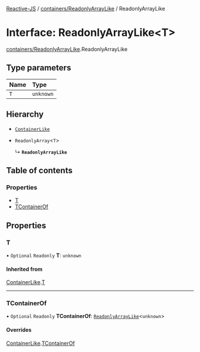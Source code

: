 [Reactive-JS](../README.md) / [containers/ReadonlyArrayLike](../modules/containers_ReadonlyArrayLike.md) / ReadonlyArrayLike

# Interface: ReadonlyArrayLike<T\>

[containers/ReadonlyArrayLike](../modules/containers_ReadonlyArrayLike.md).ReadonlyArrayLike

## Type parameters

| Name | Type |
| :------ | :------ |
| `T` | `unknown` |

## Hierarchy

- [`ContainerLike`](containers_ContainerLike.ContainerLike.md)

- `ReadonlyArray`<`T`\>

  ↳ **`ReadonlyArrayLike`**

## Table of contents

### Properties

- [T](containers_ReadonlyArrayLike.ReadonlyArrayLike.md#t)
- [TContainerOf](containers_ReadonlyArrayLike.ReadonlyArrayLike.md#tcontainerof)

## Properties

### T

• `Optional` `Readonly` **T**: `unknown`

#### Inherited from

[ContainerLike](containers_ContainerLike.ContainerLike.md).[T](containers_ContainerLike.ContainerLike.md#t)

___

### TContainerOf

• `Optional` `Readonly` **TContainerOf**: [`ReadonlyArrayLike`](containers_ReadonlyArrayLike.ReadonlyArrayLike.md)<`unknown`\>

#### Overrides

[ContainerLike](containers_ContainerLike.ContainerLike.md).[TContainerOf](containers_ContainerLike.ContainerLike.md#tcontainerof)
